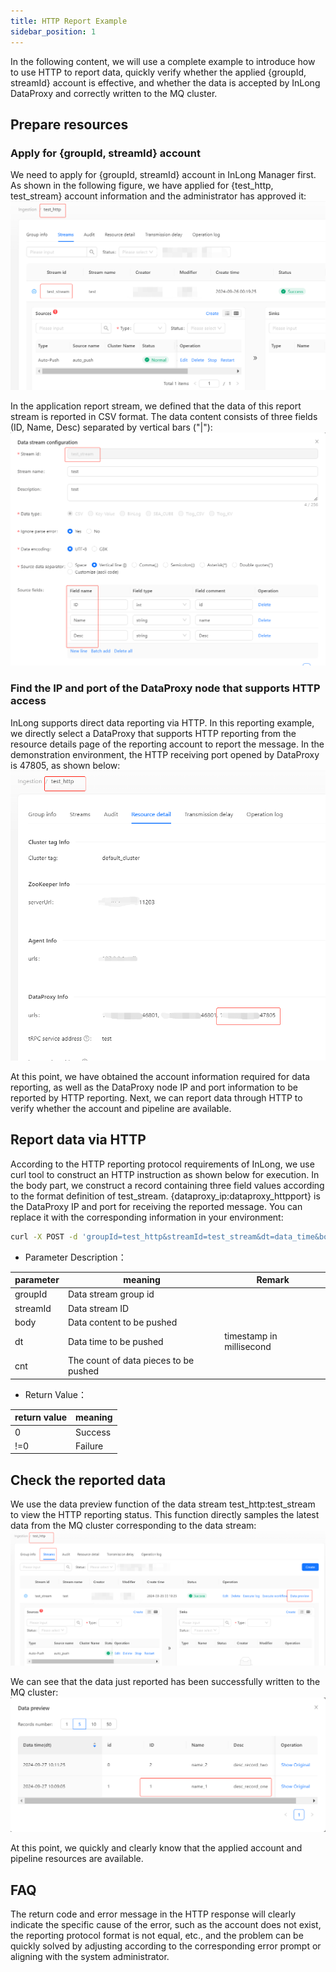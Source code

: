 ```yaml
---
title: HTTP Report Example
sidebar_position: 1
---
```


In the following content, we will use a complete example to introduce how to use HTTP to report data, quickly verify whether the applied {groupId, streamId} account is effective, and whether the data is accepted by InLong DataProxy and correctly written to the MQ cluster.

## Prepare resources
### Apply for {groupId, streamId} account
We need to apply for {groupId, streamId} account in InLong Manager first. As shown in the following figure, we have applied for {test_http, test_stream} account information and the administrator has approved it:
![prepare account](img/http_account_en.png)

In the application report stream, we defined that the data of this report stream is reported in CSV format. The data content consists of three fields (ID, Name, Desc) separated by vertical bars ("|"):
![define report stream](img/http_stream_define_en.png)

### Find the IP and port of the DataProxy node that supports HTTP access
InLong supports direct data reporting via HTTP. In this reporting example, we directly select a DataProxy that supports HTTP reporting from the resource details page of the reporting account to report the message. In the demonstration environment, the HTTP receiving port opened by DataProxy is 47805, as shown below:
![DataProxy information](img/http_dataproxy_en.png)

At this point, we have obtained the account information required for data reporting, as well as the DataProxy node IP and port information to be reported by HTTP reporting. Next, we can report data through HTTP to verify whether the account and pipeline are available.

## Report data via HTTP
According to the HTTP reporting protocol requirements of InLong, we use curl tool to construct an HTTP instruction as shown below for execution. In the body part, we construct a record containing three field values according to the format definition of test_stream. {dataproxy_ip:dataproxy_httpport} is the DataProxy IP and port for receiving the reported message. You can replace it with the corresponding information in your environment:

```bash
curl -X POST -d 'groupId=test_http&streamId=test_stream&dt=data_time&body=1|name_1|desc_record_one&cnt=1' http://{dataproxy_ip:dataproxy_httpport}/dataproxy/message
```
- Parameter Description：

| parameter | meaning                               | Remark  |
|-----------|---------------------------------------|---------|
| groupId   | Data stream group id                  |         |
| streamId  | Data stream ID                        |         |
| body      | Data content to be pushed             |         |
| dt        | Data time to be pushed                |timestamp in millisecond     |
| cnt       | The count of data pieces to be pushed |         |

- Return Value：

| return value | meaning |
|--------------|---------|
| 0            | Success |
| !=0          | Failure |

## Check the reported data
We use the data preview function of the data stream test_http:test_stream to view the HTTP reporting status. This function directly samples the latest data from the MQ cluster corresponding to the data stream:
![data_preview](img/http_data_preview_en.png)

We can see that the data just reported has been successfully written to the MQ cluster:
![viewed_data](img/http_data_view_en.png)

At this point, we quickly and clearly know that the applied account and pipeline resources are available.

## FAQ
The return code and error message in the HTTP response will clearly indicate the specific cause of the error, such as the account does not exist, the reporting protocol format is not equal, etc., and the problem can be quickly solved by adjusting according to the corresponding error prompt or aligning with the system administrator.